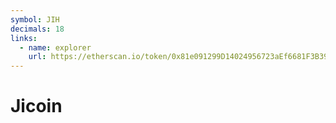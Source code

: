 ```yaml
---
symbol: JIH
decimals: 18
links:
  - name: explorer
    url: https://etherscan.io/token/0x81e091299D14024956723aEf6681F3B39692746c
---
```


# Jicoin
